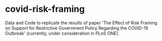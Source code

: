 # covid-risk-framing
Data and Code to replicate the results of paper 'The Effect of Risk Framing on Support for Restrictive Government Policy Regarding the COVID-19 Outbreak' (currently, under consideration in PLoS ONE).
